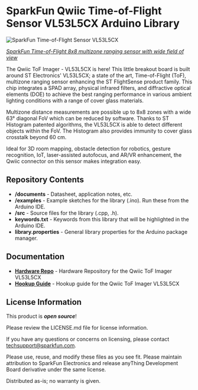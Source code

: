 SparkFun Qwiic Time-of-Flight Sensor VL53L5CX Arduino Library
=============================================

![SparkFun Time-of-Flight Sensor VL53L5CX](https://cdn.sparkfun.com/assets/parts/1/8/1/6/9/18642-SparkFun_Qwiic_ToF_Imager_-_VL53L5CX-01.jpg)

[*SparkFun Time-of-Flight 8x8 multizone ranging sensor with wide field of view*](https://www.sparkfun.com/products/18642)

The Qwiic ToF Imager - VL53L5CX is here! This little breakout board is built around ST Electronics' VL53L5CX; a state of the art, Time-of-Flight (ToF), multizone ranging sensor enhancing the ST FlightSense product family. This chip integrates a SPAD array, physical infrared filters, and diffractive optical elements (DOE) to achieve the best ranging performance in various ambient lighting conditions with a range of cover glass materials.

Multizone distance measurements are possible up to 8x8 zones with a wide 63° diagonal FoV which can be reduced by software. Thanks to ST Histogram patented algorithms, the VL53L5CX is able to detect different objects within the FoV. The Histogram also provides immunity to cover glass crosstalk beyond 60 cm.

Ideal for 3D room mapping, obstacle detection for robotics, gesture recognition, IoT, laser-assisted autofocus, and AR/VR enhancement, the Qwiic connector on this sensor makes integration easy. 

Repository Contents
-------------------

* **/documents** - Datasheet, application notes, etc.
* **/examples** - Example sketches for the library (.ino). Run these from the Arduino IDE. 
* **/src** - Source files for the library (.cpp, .h).
* **keywords.txt** - Keywords from this library that will be highlighted in the Arduino IDE. 
* **library.properties** - General library properties for the Arduino package manager. 

Documentation
--------------
* **[Hardware Repo](https://github.com/sparkfun/SparkFun_Qwiic_ToF_Imager_VL53L5CX)** - Hardware Repository for the Qwiic ToF Imager VL53L5CX
* **[Hookup Guide](https://learn.sparkfun.com/tutorials/qwiic-tof-imager---vl53l5cx-hookup-guide)** - Hookup guide for the Qwiic ToF Imager VL53L5CX

License Information
-------------------

This product is _**open source**_! 

Please review the LICENSE.md file for license information. 

If you have any questions or concerns on licensing, please contact techsupport@sparkfun.com.

Please use, reuse, and modify these files as you see fit. Please maintain attribution to SparkFun Electronics and release anyThing Development Board derivative under the same license.

Distributed as-is; no warranty is given.
